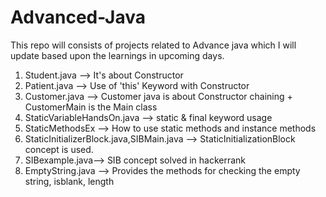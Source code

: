 # Advanced-Java
This repo will consists of projects related to Advance java which I will update based upon the learnings in upcoming days.


1.  Student.java --> It's about Constructor
2.  Patient.java --> Use of 'this' Keyword with Constructor
3.  Customer.java --> Customer java  is about Constructor chaining + CustomerMain is the Main class
4.  StaticVariableHandsOn.java --> static & final keyword usage
5.  StaticMethodsEx --> How to use static methods and instance methods
6.  StaticInitializerBlock.java,SIBMain.java --> StaticInitializationBlock concept is used.
7.  SIBexample.java--> SIB concept solved in hackerrank
8.  EmptyString.java --> Provides the methods for checking the empty string, isblank, length
    

